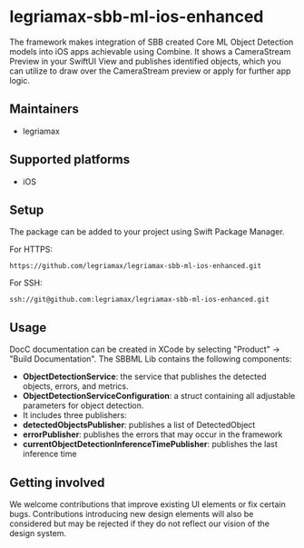 
# legriamax-sbb-ml-ios-enhanced

The framework makes integration of SBB created Core ML Object Detection models into iOS apps achievable using Combine. It shows a CameraStream Preview in your SwiftUI View and publishes identified objects, which you can utilize to draw over the CameraStream preview or apply for further app logic.

## Maintainers
- legriamax

## Supported platforms
- iOS 

## Setup

The package can be added to your project using Swift Package Manager.

For HTTPS:
```
https://github.com/legriamax/legriamax-sbb-ml-ios-enhanced.git
```
For SSH:
```
ssh://git@github.com:legriamax/legriamax-sbb-ml-ios-enhanced.git
```

## Usage

DocC documentation can be created in XCode by selecting "Product" -> "Build Documentation".
The SBBML Lib contains the following components:

- **ObjectDetectionService**: the service that publishes the detected objects, errors, and metrics.
- **ObjectDetectionServiceConfiguration**: a struct containing all adjustable parameters for object detection.
- It includes three publishers:
- **detectedObjectsPublisher**: publishes a list of DetectedObject
- **errorPublisher**: publishes the errors that may occur in the framework
- **currentObjectDetectionInferenceTimePublisher**: publishes the last inference time

## Getting involved

We welcome contributions that improve existing UI elements or fix certain bugs. Contributions introducing new design elements will also be considered but may be rejected if they do not reflect our vision of the design system.